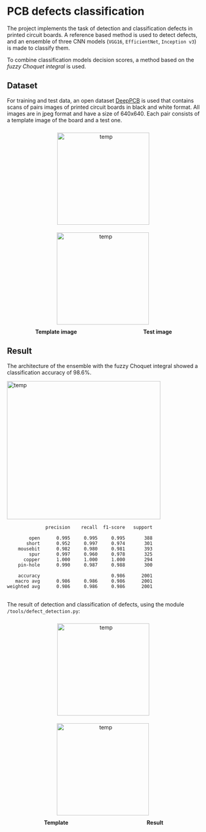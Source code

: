 # PCB defects classification

The project implements the task of detection and classification defects in printed circuit boards. A reference based method is used to detect defects, and an ensemble of three CNN models (`VGG16`, `EfficientNet`, `Inception v3`) is made to classify them.

To combine classification models decision scores, a method based on the _fuzzy Choquet integral_ is used.

## Dataset
For training and test data, an open dataset [DeepPCB](https://github.com/tangsanli5201/DeepPCB) is used that contains scans of pairs images of printed circuit boards in black and white format. All images are in jpeg format and have a size of 640x640. Each pair consists of a template image of the board and a test one.

<div align=center>
    <img src="https://user-images.githubusercontent.com/43219252/170834797-ea3a7441-dbb3-4417-ae71-1184d09aefa2.jpg" alt="temp" width="240" height="240" style="padding: 10px 5px 10px 10px">
    &nbsp;
    <img src="https://user-images.githubusercontent.com/43219252/170834985-5d8220b3-7cd1-402d-8f74-5bc8d3a45cd1.jpg" alt="temp" width="240" height="240" style="padding: 10px 10px 10px 5px">
</div>
<div align=center>
    <b>Template image</b>
    &nbsp;&nbsp;&nbsp;&nbsp;&nbsp;&nbsp;&nbsp;&nbsp;&nbsp;&nbsp;&nbsp;&nbsp;&nbsp;&nbsp;&nbsp;&nbsp;&nbsp;&nbsp;&nbsp;&nbsp;&nbsp;&nbsp;&nbsp;&nbsp;&nbsp;&nbsp;&nbsp;&nbsp;&nbsp;&nbsp;&nbsp;&nbsp;&nbsp;&nbsp;&nbsp;&nbsp;&nbsp;&nbsp;&nbsp;&nbsp;&nbsp;&nbsp;
    <b>Test image</b>
</div>

## Result
The architecture of the ensemble with the fuzzy Choquet integral showed a classification accuracy of 98.6%.

<img src="https://user-images.githubusercontent.com/43219252/170836768-8246c5f7-92f0-471e-b4dc-d4ea8678e4d0.png" alt="temp" width=400 height=360 style="padding-right: 20px;">

```
              precision    recall  f1-score   support

        open      0.995     0.995     0.995       388
       short      0.952     0.997     0.974       301
    mousebit      0.982     0.980     0.981       393
        spur      0.997     0.960     0.978       325
      copper      1.000     1.000     1.000       294
    pin-hole      0.990     0.987     0.988       300

    accuracy                          0.986      2001
   macro avg      0.986     0.986     0.986      2001
weighted avg      0.986     0.986     0.986      2001
```
\
The result of detection and classification of defects, using the module `/tools/defect_detection.py`:

<div align=center>
    <img src="https://user-images.githubusercontent.com/43219252/170744169-2a497b9c-70d7-4097-a8fa-012996f08b72.jpg" alt="temp" width="240" height="240" style="padding: 10px 5px 10px 10px">
    &nbsp;
    <img src="https://user-images.githubusercontent.com/43219252/170746159-1fd35675-9d2b-44dd-b12d-a9d06b29288d.png" alt="temp" width="240" height="240" style="padding: 10px 10px 10px 5px">
</div>
<div align=center>
    <b>Template</b>
    &nbsp;&nbsp;&nbsp;&nbsp;&nbsp;&nbsp;&nbsp;&nbsp;&nbsp;&nbsp;&nbsp;&nbsp;&nbsp;&nbsp;&nbsp;&nbsp;&nbsp;&nbsp;&nbsp;&nbsp;&nbsp;&nbsp;&nbsp;&nbsp;&nbsp;&nbsp;&nbsp;&nbsp;&nbsp;&nbsp;&nbsp;&nbsp;&nbsp;&nbsp;&nbsp;&nbsp;&nbsp;&nbsp;&nbsp;&nbsp;&nbsp;&nbsp;&nbsp;&nbsp;&nbsp;&nbsp;&nbsp;&nbsp;&nbsp;&nbsp;
    <b>Result</b>
</div>
